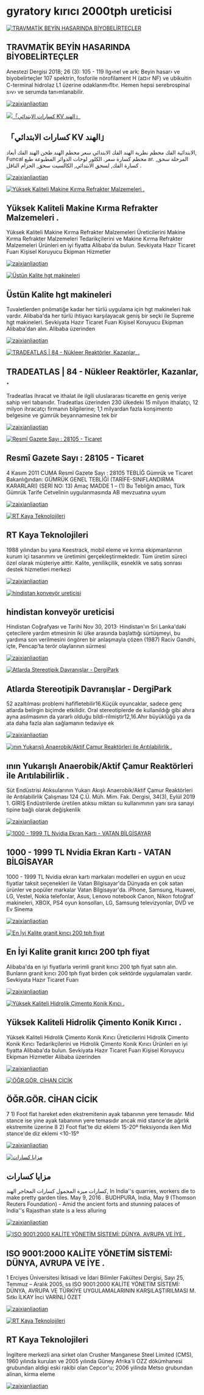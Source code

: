 # gyratory kırıcı 2000tph ureticisi
<a href="https://mnn.zoosnet.net/LR/Chatpre.aspx?id=MNN94995150&p=https://topgrinding.com/" target="_blank">![TRAVMATİK BEYİN HASARINDA BİYOBELİRTEÇLER](https://github.com/technlg/images/blob/main/14.jpg)</a>
## TRAVMATİK BEYİN HASARINDA BİYOBELİRTEÇLER
Anestezi Dergisi 2018; 26 (3): 105 - 119 Ilg›nel ve ark: Beyin hasar› ve biyobelirteçler 107 spektrin, fosforile nörofilament H (a¤›r NF) ve ubikuitin C-terminal hidrolaz L1 üzerine odaklanm›ﬂt›r. Hemen hepsi serebrospinal s›v› ve serumda tan›mlanabilir.
<a href="https://mnn.zoosnet.net/LR/Chatpre.aspx?id=MNN94995150&p=https://topgrinding.com/" target="_blank"><img src="https://github.com/technlg/images/raw/main/chat11.jpg" alt="zaixianliaotian"/></a><a href="//whatsapp.shibangsoft.com/WhatsApp.php" ><img src="https://github.com/technlg/images/raw/main/chat11.png" alt=""></a>
<a href="https://mnn.zoosnet.net/LR/Chatpre.aspx?id=MNN94995150&p=https://topgrinding.com/" target="_blank">![「كسارات الابتدائي KV الهند」](https://github.com/technlg/images/blob/main/17.jpg)</a>
## 「كسارات الابتدائي KV الهند」
الابتدائية الفك محطم نظرية الهند الفك الابتدائي سعر محطم الهند طحن الهند الفك أبعاد, Funcal محطم كسارة سعر. الكلور لوحات الدوائر المطبوعة طبع ar. المرحلة سحق, كسارة الفك, لسحق الابتدائي, الكالسيت سحق, الحزام الناقل .
<a href="https://mnn.zoosnet.net/LR/Chatpre.aspx?id=MNN94995150&p=https://topgrinding.com/" target="_blank"><img src="https://github.com/technlg/images/raw/main/chat11.jpg" alt="zaixianliaotian"/></a><a href="//whatsapp.shibangsoft.com/WhatsApp.php" ><img src="https://github.com/technlg/images/raw/main/chat11.png" alt=""></a>
<a href="https://mnn.zoosnet.net/LR/Chatpre.aspx?id=MNN94995150&p=https://topgrinding.com/" target="_blank">![Yüksek Kaliteli Makine Kırma Refrakter Malzemeleri .](https://github.com/technlg/images/blob/main/33.jpg)</a>
## Yüksek Kaliteli Makine Kırma Refrakter Malzemeleri .
Yüksek Kaliteli Makine Kırma Refrakter Malzemeleri Üreticilerini Makine Kırma Refrakter Malzemeleri Tedarikçilerini ve Makine Kırma Refrakter Malzemeleri Ürünleri en iyi fiyatta Alibaba'da bulun. Sevkiyata Hazır Ticaret Fuarı Kişisel Koruyucu Ekipman Hizmetler
<a href="https://mnn.zoosnet.net/LR/Chatpre.aspx?id=MNN94995150&p=https://topgrinding.com/" target="_blank"><img src="https://github.com/technlg/images/raw/main/chat11.jpg" alt="zaixianliaotian"/></a><a href="//whatsapp.shibangsoft.com/WhatsApp.php" ><img src="https://github.com/technlg/images/raw/main/chat11.png" alt=""></a>
<a href="https://mnn.zoosnet.net/LR/Chatpre.aspx?id=MNN94995150&p=https://topgrinding.com/" target="_blank">![Üstün Kalite hgt makineleri](https://github.com/technlg/images/blob/main/42.jpg)</a>
## Üstün Kalite hgt makineleri
Tuvaletlerden pnömatiğe kadar her türlü uygulama için hgt makineleri hak vardır. Alibaba'da her türlü ihtiyacı karşılayacak geniş bir seçki ile Supreme hgt makineleri. Sevkiyata Hazır Ticaret Fuarı Kişisel Koruyucu Ekipman Alibaba'dan alın. Alibaba üzerinden
<a href="https://mnn.zoosnet.net/LR/Chatpre.aspx?id=MNN94995150&p=https://topgrinding.com/" target="_blank"><img src="https://github.com/technlg/images/raw/main/chat11.jpg" alt="zaixianliaotian"/></a><a href="//whatsapp.shibangsoft.com/WhatsApp.php" ><img src="https://github.com/technlg/images/raw/main/chat11.png" alt=""></a>
<a href="https://mnn.zoosnet.net/LR/Chatpre.aspx?id=MNN94995150&p=https://topgrinding.com/" target="_blank">![TRADEATLAS | 84 - Nükleer Reaktörler, Kazanlar, .](https://github.com/technlg/images/blob/main/3.jpg)</a>
## TRADEATLAS | 84 - Nükleer Reaktörler, Kazanlar, .
Tradeatlas ihracat ve ithalat ile ilgili uluslararası ticarette en geniş veriye sahip veri tabanıdır. Tradeatlas üzerinden 230 ülkedeki 15 milyon ithalatçı, 12 milyon ihracatçı firmanın bilgilerine; 1,1 milyardan fazla konşimento belgesine ve gümrük beyannamesine tek bir
<a href="https://mnn.zoosnet.net/LR/Chatpre.aspx?id=MNN94995150&p=https://topgrinding.com/" target="_blank"><img src="https://github.com/technlg/images/raw/main/chat11.jpg" alt="zaixianliaotian"/></a><a href="//whatsapp.shibangsoft.com/WhatsApp.php" ><img src="https://github.com/technlg/images/raw/main/chat11.png" alt=""></a>
<a href="https://mnn.zoosnet.net/LR/Chatpre.aspx?id=MNN94995150&p=https://topgrinding.com/" target="_blank">![Resmî Gazete Sayı : 28105 - Ticaret](https://github.com/technlg/images/blob/main/26.jpg)</a>
## Resmî Gazete Sayı : 28105 - Ticaret
4 Kasım 2011 CUMA Resmî Gazete Sayı : 28105 TEBLİĞ Gümrük ve Ticaret Bakanlığından: GÜMRÜK GENEL TEBLİĞİ (TARİFE-SINIFLANDIRMA KARARLARI) (SERİ NO: 13) Amaç MADDE 1 – (1) Bu Tebliğin amacı, Türk Gümrük Tarife Cetvelinin uygulanmasında AB mevzuatına uyum 
<a href="https://mnn.zoosnet.net/LR/Chatpre.aspx?id=MNN94995150&p=https://topgrinding.com/" target="_blank"><img src="https://github.com/technlg/images/raw/main/chat11.jpg" alt="zaixianliaotian"/></a><a href="//whatsapp.shibangsoft.com/WhatsApp.php" ><img src="https://github.com/technlg/images/raw/main/chat11.png" alt=""></a>
<a href="https://mnn.zoosnet.net/LR/Chatpre.aspx?id=MNN94995150&p=https://topgrinding.com/" target="_blank">![RT Kaya Teknolojileri](https://github.com/technlg/images/blob/main/3.jpg)</a>
## RT Kaya Teknolojileri
1988 yılından bu yana Keestrack, mobil eleme ve kırma ekipmanlarının kurum içi tasarımını ve üretimini gerçekleştirmektedir. Tüm üretim süreci özel olarak müşteriye aittir. Kalite, yenilikçilik, esneklik ve satış sonrası destek hizmetleri merkezi 
<a href="https://mnn.zoosnet.net/LR/Chatpre.aspx?id=MNN94995150&p=https://topgrinding.com/" target="_blank"><img src="https://github.com/technlg/images/raw/main/chat11.jpg" alt="zaixianliaotian"/></a><a href="//whatsapp.shibangsoft.com/WhatsApp.php" ><img src="https://github.com/technlg/images/raw/main/chat11.png" alt=""></a>
<a href="https://mnn.zoosnet.net/LR/Chatpre.aspx?id=MNN94995150&p=https://topgrinding.com/" target="_blank">![hindistan konveyör ureticisi](https://github.com/technlg/images/blob/main/32.jpg)</a>
## hindistan konveyör ureticisi
Hindistan Coğrafyası ve Tarihi Nov 30, 2013· Hindistan'ın Sri Lanka'daki çetecilere yardım etmesinin iki ülke arasında başlattığı sürtüşmeyi, bu yardıma son verilmesini öngören bir anlaşmayla çözen (1987) Raciv Gandhi, içte, Pencap'ta terör olaylarının sürmesi 
<a href="https://mnn.zoosnet.net/LR/Chatpre.aspx?id=MNN94995150&p=https://topgrinding.com/" target="_blank"><img src="https://github.com/technlg/images/raw/main/chat11.jpg" alt="zaixianliaotian"/></a><a href="//whatsapp.shibangsoft.com/WhatsApp.php" ><img src="https://github.com/technlg/images/raw/main/chat11.png" alt=""></a>
<a href="https://mnn.zoosnet.net/LR/Chatpre.aspx?id=MNN94995150&p=https://topgrinding.com/" target="_blank">![Atlarda Stereotipik Davranışlar - DergiPark](https://github.com/technlg/images/blob/main/43.jpg)</a>
## Atlarda Stereotipik Davranışlar - DergiPark
52 azaltılması problemi hafifletebilir16.Küçük oyuncaklar, sadece genç atlarda belirgin biçimde etkilidir. Oral stereotiplerde de kullanıldığı gibi ahıra ayna asılmasının da yararlı olduğu bildi-rilmiştir12,16.Ahır büyüklüğü ya da ata daha fazla alan sağlamanın tedaviye ek
<a href="https://mnn.zoosnet.net/LR/Chatpre.aspx?id=MNN94995150&p=https://topgrinding.com/" target="_blank"><img src="https://github.com/technlg/images/raw/main/chat11.jpg" alt="zaixianliaotian"/></a><a href="//whatsapp.shibangsoft.com/WhatsApp.php" ><img src="https://github.com/technlg/images/raw/main/chat11.png" alt=""></a>
<a href="https://mnn.zoosnet.net/LR/Chatpre.aspx?id=MNN94995150&p=https://topgrinding.com/" target="_blank">![ının Yukarışlı Anaerobik/Aktif Çamur Reaktörleri ile Arıtılabilirlik .](https://github.com/technlg/images/blob/main/44.jpg)</a>
## ının Yukarışlı Anaerobik/Aktif Çamur Reaktörleri ile Arıtılabilirlik .
Süt Endüstrisi Atıksularının Yukarı Akışlı Anaerobik/Aktif Çamur Reaktörleri ile Arıtılabilirlik Çalışması 124 Ç.Ü. Müh. Mim. Fak. Dergisi, 34(3), Eylül 2019 1. GİRİŞ Endüstrilerde üretilen atıksu miktarı su kullanımının yanı sıra sanayi tipine bağlı olarak değişkenlik 
<a href="https://mnn.zoosnet.net/LR/Chatpre.aspx?id=MNN94995150&p=https://topgrinding.com/" target="_blank"><img src="https://github.com/technlg/images/raw/main/chat11.jpg" alt="zaixianliaotian"/></a><a href="//whatsapp.shibangsoft.com/WhatsApp.php" ><img src="https://github.com/technlg/images/raw/main/chat11.png" alt=""></a>
<a href="https://mnn.zoosnet.net/LR/Chatpre.aspx?id=MNN94995150&p=https://topgrinding.com/" target="_blank">![1000 - 1999 TL Nvidia Ekran Kartı - VATAN BİLGİSAYAR](https://github.com/technlg/images/blob/main/33.jpg)</a>
## 1000 - 1999 TL Nvidia Ekran Kartı - VATAN BİLGİSAYAR
1000 - 1999 TL Nvidia ekran kartı markaları modelleri en uygun en ucuz fiyatlar taksit seçenekleri ile Vatan Bilgisayar'da Dünyada en çok satan ürünler ve popüler markalar Vatan Bilgisayar'da. iPhone, Samsung, Huawei, LG, Vestel, Nokia telefonlar, Asus, Lenovo notebook Canon, Nikon fotoğraf makineleri, XBOX, PS4 oyun konsolları, LG, Samsung televizyonlar, DVD ve Ev Sinema 
<a href="https://mnn.zoosnet.net/LR/Chatpre.aspx?id=MNN94995150&p=https://topgrinding.com/" target="_blank"><img src="https://github.com/technlg/images/raw/main/chat11.jpg" alt="zaixianliaotian"/></a><a href="//whatsapp.shibangsoft.com/WhatsApp.php" ><img src="https://github.com/technlg/images/raw/main/chat11.png" alt=""></a>
<a href="https://mnn.zoosnet.net/LR/Chatpre.aspx?id=MNN94995150&p=https://topgrinding.com/" target="_blank">![En İyi Kalite granit kırıcı 200 tph fiyat](https://github.com/technlg/images/blob/main/16.jpg)</a>
## En İyi Kalite granit kırıcı 200 tph fiyat
Alibaba'da en iyi fiyatlarla verimli granit kırıcı 200 tph fiyat satın alın. Bunların granit kırıcı 200 tph fiyat birden çok sektörde uygulamaları vardır. Sevkiyata Hazır Ticaret Fuarı
<a href="https://mnn.zoosnet.net/LR/Chatpre.aspx?id=MNN94995150&p=https://topgrinding.com/" target="_blank"><img src="https://github.com/technlg/images/raw/main/chat11.jpg" alt="zaixianliaotian"/></a><a href="//whatsapp.shibangsoft.com/WhatsApp.php" ><img src="https://github.com/technlg/images/raw/main/chat11.png" alt=""></a>
<a href="https://mnn.zoosnet.net/LR/Chatpre.aspx?id=MNN94995150&p=https://topgrinding.com/" target="_blank">![Yüksek Kaliteli Hidrolik Çimento Konik Kırıcı .](https://github.com/technlg/images/blob/main/53.jpg)</a>
## Yüksek Kaliteli Hidrolik Çimento Konik Kırıcı .
Yüksek Kaliteli Hidrolik Çimento Konik Kırıcı Üreticilerini Hidrolik Çimento Konik Kırıcı Tedarikçilerini ve Hidrolik Çimento Konik Kırıcı Ürünleri en iyi fiyatta Alibaba'da bulun. Sevkiyata Hazır Ticaret Fuarı Kişisel Koruyucu Ekipman Hizmetler Alibaba üzerinden
<a href="https://mnn.zoosnet.net/LR/Chatpre.aspx?id=MNN94995150&p=https://topgrinding.com/" target="_blank"><img src="https://github.com/technlg/images/raw/main/chat11.jpg" alt="zaixianliaotian"/></a><a href="//whatsapp.shibangsoft.com/WhatsApp.php" ><img src="https://github.com/technlg/images/raw/main/chat11.png" alt=""></a>
<a href="https://mnn.zoosnet.net/LR/Chatpre.aspx?id=MNN94995150&p=https://topgrinding.com/" target="_blank">![ÖĞR.GÖR. CİHAN CİCİK](https://github.com/technlg/images/blob/main/12.jpg)</a>
## ÖĞR.GÖR. CİHAN CİCİK
7 1) Foot flat hareket eden ekstremitenin ayak tabanının yere temasıdır. Mid stance ise yine ayak tabanının yere temasıdır ancak mid stance'de ağırlık ekstremite üzerine 8 2) Foot flat'te diz eklemi 15-20º fleksiyonda iken Mid stance'de diz eklemi <10-15º
<a href="https://mnn.zoosnet.net/LR/Chatpre.aspx?id=MNN94995150&p=https://topgrinding.com/" target="_blank"><img src="https://github.com/technlg/images/raw/main/chat11.jpg" alt="zaixianliaotian"/></a><a href="//whatsapp.shibangsoft.com/WhatsApp.php" ><img src="https://github.com/technlg/images/raw/main/chat11.png" alt=""></a>
<a href="https://mnn.zoosnet.net/LR/Chatpre.aspx?id=MNN94995150&p=https://topgrinding.com/" target="_blank">![مزايا كسارات](https://github.com/technlg/images/blob/main/20.jpg)</a>
## مزايا كسارات
كسارات ميزة المحمول كسارات المحاجر الهند, In India''s quarries, workers die to make pretty garden tiles. May 9, 2016 . BUDHPURA, India, May 9 (Thomson Reuters Foundation) - Amid the ancient forts and stunning palaces of India''s Rajasthan state is a less alluring 
<a href="https://mnn.zoosnet.net/LR/Chatpre.aspx?id=MNN94995150&p=https://topgrinding.com/" target="_blank"><img src="https://github.com/technlg/images/raw/main/chat11.jpg" alt="zaixianliaotian"/></a><a href="//whatsapp.shibangsoft.com/WhatsApp.php" ><img src="https://github.com/technlg/images/raw/main/chat11.png" alt=""></a>
<a href="https://mnn.zoosnet.net/LR/Chatpre.aspx?id=MNN94995150&p=https://topgrinding.com/" target="_blank">![ISO 9001:2000 KALİTE YÖNETİM SİSTEMİ: DÜNYA, AVRUPA VE İYE .](https://github.com/technlg/images/blob/main/56.jpg)</a>
## ISO 9001:2000 KALİTE YÖNETİM SİSTEMİ: DÜNYA, AVRUPA VE İYE .
1 Erciyes Üniversitesi İktisadi ve İdari Bilimler Fakültesi Dergisi, Sayı 25, Temmuz – Aralık 2005, ss ISO 9001:2000 KALİTE YÖNETİM SİSTEMİ: DÜNYA, AVRUPA VE TÜRKİYE UYGULAMALARININ KARŞILAŞTIRILMASI M. Sıtkı İLKAY İnci VARİNLİ ÖZET 
<a href="https://mnn.zoosnet.net/LR/Chatpre.aspx?id=MNN94995150&p=https://topgrinding.com/" target="_blank"><img src="https://github.com/technlg/images/raw/main/chat11.jpg" alt="zaixianliaotian"/></a><a href="//whatsapp.shibangsoft.com/WhatsApp.php" ><img src="https://github.com/technlg/images/raw/main/chat11.png" alt=""></a>
<a href="https://mnn.zoosnet.net/LR/Chatpre.aspx?id=MNN94995150&p=https://topgrinding.com/" target="_blank">![RT Kaya Teknolojileri](https://github.com/technlg/images/blob/main/32.jpg)</a>
## RT Kaya Teknolojileri
İngiltere merkezli ana sirket olan Crusher Manganese Steel Limited (CMS), 1960 yılında kurulan ve 2005 yılında Güney Afrika`li OZZ dökümhanesi grubundan aldigi eski rakibi olan Cepcor'u; 2006 yilinda Metso grubundan alinan, kirma eleme 
<a href="https://mnn.zoosnet.net/LR/Chatpre.aspx?id=MNN94995150&p=https://topgrinding.com/" target="_blank"><img src="https://github.com/technlg/images/raw/main/chat11.jpg" alt="zaixianliaotian"/></a><a href="//whatsapp.shibangsoft.com/WhatsApp.php" ><img src="https://github.com/technlg/images/raw/main/chat11.png" alt=""></a>
